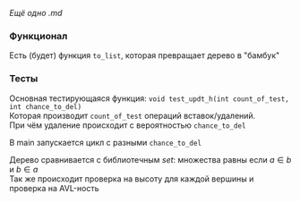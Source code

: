 *Ещё одно .md*

### Функционал
Есть (будет) функция ```to_list```, которая превращает дерево в "бамбук"



### Тесты
Основная тестирующаяся функция: ```void test_updt_h(int count_of_test, int chance_to_del)``` \
Которая производит ```count_of_test``` операций вставок/удалений. \
При чём удаление происходит с вероятностью ```chance_to_del```

В main запускается цикл с разными ```chance_to_del```

Дерево сравнивается с библиотечным $set$: множества равны если $a \in b$ и $b \in a$ \
Так же происходит проверка на высоту для каждой вершины и проверка на AVL-ность
